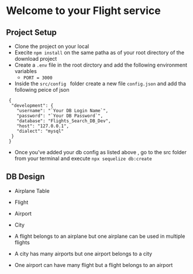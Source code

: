 # Welcome to your Flight service

## Project Setup
- Clone the project on your local 
- Execite `npm install` on the same patha as of your root directory of the download project
- Create a `.env` file in the root dirctory and add the following environment variables 
  - `PORT = 3000`
- Inside the `src/config ` folder create a new file `config.json` and add tha following peice of json
```
 {
  "development": {
    "username": "`Your DB Login Name`",
    "password": "`Your DB Password`",
    "database": "Flights_Search_DB_Dev",
    "host": "127.0.0.1",
    "dialect": "mysql"
  } 
 }
```

- Once you've added your db config as listed above , go to the src folder from your terminal and execute `npx sequelize db:create`

## DB Design

  - Airplane Table
  - Flight
  - Airport
  - City

  - A flight belongs to an airplane but one airplane can be used in multiple flights
  - A city has many airports but one airport belongs to a city
  - One airport can have many flight but a flight belongs to an airport